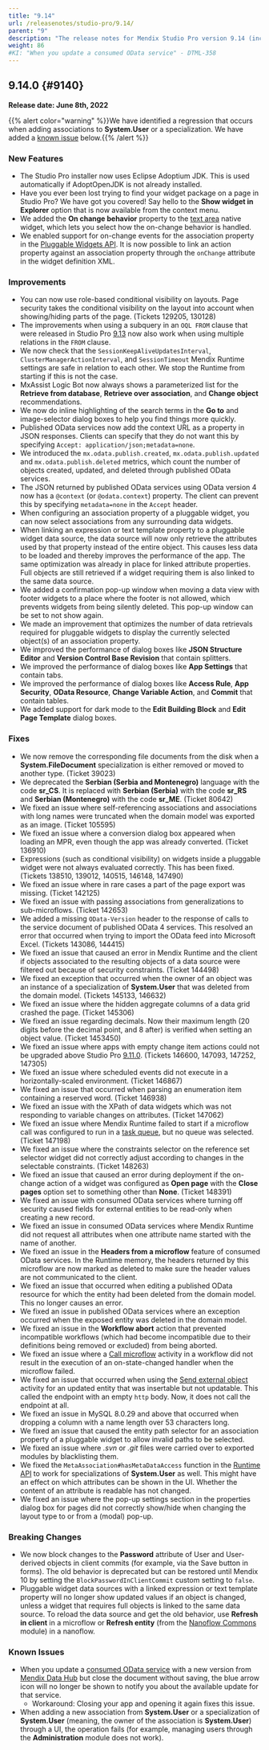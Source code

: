 ```yaml
---
title: "9.14"
url: /releasenotes/studio-pro/9.14/
parent: "9"
description: "The release notes for Mendix Studio Pro version 9.14 (including all patches) with details on new features, bug fixes, and known issues."
weight: 86
#KI: "When you update a consumed OData service" - DTML-358
---
```


## 9.14.0 {#9140}

**Release date: June 8th, 2022**

{{% alert color="warning" %}}We have identified a regression that occurs when adding associations to **System.User** or a specialization. We have added a [known issue](#known-issues) below.{{% /alert %}}

### New Features

* The Studio Pro installer now uses Eclipse Adoptium JDK. This is used automatically if AdoptOpenJDK is not already installed.
* Have you ever been lost trying to find your widget package on a page in Studio Pro? We have got you covered! Say hello to the **Show widget in Explorer** option that is now available from the context menu. 
* We added the **On change behavior** property to the [text area](/refguide/text-area/#on-change) native widget, which lets you select how the on-change behavior is handled.
* We enabled support for on-change events for the association property in the [Pluggable Widgets API](/apidocs-mxsdk/apidocs/pluggable-widgets-property-types/#association). It is now possible to link an action property against an association property through the `onChange` attribute in the widget definition XML. 

### Improvements

* You can now use role-based conditional visibility on layouts. Page security takes the conditional visibility on the layout into account when showing/hiding parts of the page. (Tickets 129205, 130128)
* The improvements when using a subquery in an `OQL FROM` clause that were released in Studio Pro [9.13](/releasenotes/studio-pro/9.13/) now also work when using multiple relations in the `FROM` clause.
* We now check that the `SessionKeepAliveUpdatesInterval`, `ClusterManagerActionInterval`, and `SessionTimeout` Mendix Runtime settings are safe in relation to each other. We stop the Runtime from starting if this is not the case.
* MxAssist Logic Bot now always shows a parameterized list for the **Retrieve from database**, **Retrieve over association**, and **Change object** recommendations.
* We now do inline highlighting of the search terms in the **Go to** and image-selector dialog boxes to help you find things more quickly.
* Published OData services now add the context URL as a property in JSON responses. Clients can specify that they do not want this by specifying `Accept: application/json;metadata=none`.
* We introduced the `mx.odata.publish.created`, `mx.odata.publish.updated` and `mx.odata.publish.deleted` metrics, which count the number of objects created, updated, and deleted through published OData services.
* The JSON returned by published OData services using OData version 4 now has a `@context` (or `@odata.context`) property. The client can prevent this by specifying `metadata=none` in the `Accept` header.
* When configuring an association property of a pluggable widget, you can now select associations from any surrounding data widgets.
* When linking an expression or text template property to a pluggable widget data source, the data source will now only retrieve the attributes used by that property instead of the entire object. This causes less data to be loaded and thereby improves the performance of the app. The same optimization was already in place for linked attribute properties. Full objects are still retrieved if a widget requiring them is also linked to the same data source.
* We added a confirmation pop-up window when moving a data view with footer widgets to a place where the footer is not allowed, which prevents widgets from being silently deleted. This pop-up window can be set to not show again.
* We made an improvement that optimizes the number of data retrievals required for pluggable widgets to display the currently selected object(s) of an association property.
* We improved the performance of dialog boxes like **JSON Structure Editor** and **Version Control Base Revision** that contain splitters.
* We improved the performance of dialog boxes like **App Settings** that contain tabs.
* We improved the performance of dialog boxes like **Access Rule**, **App Security**, **OData Resource**, **Change Variable Action**, and **Commit** that contain tables.
* We added support for dark mode to the **Edit Building Block** and **Edit Page Template** dialog boxes.

### Fixes

* We now remove the corresponding file documents from the disk when a **System.FileDocument** specialization is either removed or moved to another type. (Ticket 39023)
 * We deprecated the **Serbian (Serbia and Montenegro)** language with the code **sr_CS**. It is replaced with **Serbian (Serbia)** with the code **sr_RS** and **Serbian (Montenegro)** with the code **sr_ME**. (Ticket 80642)
* We fixed an issue where self-referencing associations and associations with long names were truncated when the domain model was exported as an image. (Ticket 105595)
* We fixed an issue where a conversion dialog box appeared when loading an MPR, even though the app was already converted. (Ticket 136910)
* Expressions (such as conditional visibility) on widgets inside a pluggable widget were not always evaluated correctly. This has been fixed. (Tickets 138510, 139012, 140515, 146148, 147490)
* We fixed an issue where in rare cases a part of the page export was missing. (Ticket 142125)
* We fixed an issue with passing associations from generalizations to sub-microflows. (Ticket 142653)
* We added a missing `OData-Version` header to the response of calls to the service document of published OData 4 services. This resolved an error that occurred when trying to import the OData feed into Microsoft Excel. (Tickets 143086, 144415)
* We fixed an issue that caused an error in Mendix Runtime and the client if objects associated to the resulting objects of a data source were filtered out because of security constraints. (Ticket 144498)
* We fixed an exception that occurred when the owner of an object was an instance of a specialization of **System.User** that was deleted from the domain model. (Tickets 145133, 146632)
* We fixed an issue where the hidden aggregate columns of a data grid crashed the page. (Ticket 145306)
* We fixed an issue regarding decimals. Now their maximum length (20 digits before the decimal point, and 8 after) is verified when setting an object value. (Ticket 1453450)
* We fixed an issue where apps with empty change item actions could not be upgraded above Studio Pro [9.11.0](/releasenotes/studio-pro/9.11/). (Tickets 146600, 147093, 147252, 147305)
* We fixed an issue where scheduled events did not execute in a horizontally-scaled environment. (Ticket 146867)
* We fixed an issue that occurred when parsing an enumeration item containing a reserved word. (Ticket 146938)
* We fixed an issue with the XPath of data widgets which was not responding to variable changes on attributes. (Ticket 147062)
* We fixed an issue where Mendix Runtime failed to start if a microflow call was configured to run in a [task queue](/refguide/task-queue/), but no queue was selected. (Ticket 147198)
* We fixed an issue where the constraints selector on the reference set selector widget did not correctly adjust according to changes in the selectable constraints. (Ticket 148263)
* We fixed an issue that caused an error during deployment if the on-change action of a widget was configured as **Open page** with the **Close pages** option set to something other than **None**. (Ticket 148391)
* We fixed an issue with consumed OData services where turning off security caused fields for external entities to be read-only when creating a new record.
* We fixed an issue in consumed OData services where Mendix Runtime did not request all attributes when one attribute name started with the name of another.
* We fixed an issue in the **Headers from a microflow** feature of consumed OData services. In the Runtime memory, the headers returned by this microflow are now marked as deleted to make sure the header values are not communicated to the client.
* We fixed an issue that occurred when editing a published OData resource for which the entity had been deleted from the domain model. This no longer causes an error.
* We fixed an issue in published OData services where an exception occurred when the exposed entity was deleted in the domain model.
* We fixed an issue in the **Workflow abort** action that prevented incompatible workflows (which had become incompatible due to their definitions being removed or excluded) from being aborted.
* We fixed an issue where a [Call microflow](/refguide/call-microflow/) activity in a workflow did not result in the execution of an on-state-changed handler when the microflow failed.
* We fixed an issue that occurred when using the [Send external object](/refguide/send-external-object/) activity for an updated entity that was insertable but not updatable. This called the endpoint with an empty `http` body. Now, it does not call the endpoint at all.
* We fixed an issue in MySQL 8.0.29 and above that occurred when dropping a column with a name length over 53 characters long.
* We fixed an issue that caused the entity path selector for an association property of a pluggable widget to allow invalid paths to be selected.
* We fixed an issue where *.svn* or *.git* files were carried over to exported modules by blacklisting them.
* We fixed the `MetaAssociation#hasMetaDataAccess` function in the [Runtime API](/apidocs-mxsdk/apidocs/runtime-api/) to work for specializations of **System.User** as well. This might have an effect on which attributes can be shown in the UI. Whether the content of an attribute is readable has not changed. 
* We fixed an issue where the pop-up settings section in the properties dialog box for pages did not correctly show/hide when changing the layout type to or from a (modal) pop-up.

### Breaking Changes

* We now block changes to the **Password** attribute of User and User-derived objects in client commits (for example, via the Save button in forms). The old behavior is deprecated but can be restored until Mendix 10 by setting the `BlockPasswordInClientCommit` custom setting to `false`.
* Pluggable widget data sources with a linked expression or text template property will no longer show updated values if an object is changed, unless a widget that requires full objects is linked to the same data source. To reload the data source and get the old behavior, use **Refresh in client** in a microflow or **Refresh entity** (from the [Nanoflow Commons](/appstore/modules/nanoflow-commons/) module) in a nanoflow.

### Known Issues

* When you update a [consumed OData service](/refguide/consumed-odata-service/) with a new version from [Mendix Data Hub](/data-hub/) but close the document without saving, the blue arrow icon will no longer be shown to notify you about the available update for that service.
	* Workaround: Closing your app and opening it again fixes this issue.
* When adding a new association from **System.User** or a specialization of **System.User** (meaning, the owner of the association is **System.User**) through a UI, the operation fails (for example, managing users through the **Administration** module does not work).
